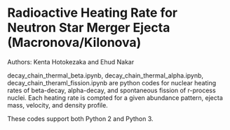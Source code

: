 # Radioactive Heating Rate for Neutron Star Merger Ejecta (Macronova/Kilonova)
Authors:
Kenta Hotokezaka and Ehud Nakar

decay_chain_thermal_beta.ipynb, decay_chain_thermal_alpha.ipynb, decay_chain_theraml_fission.ipynb are python codes for nuclear heating rates of beta-decay, alpha-decay, and spontaneous fission of r-process nuclei. Each heating rate is compted for a given abundance pattern, ejecta mass, velocity, and density profile.

These codes support both Python 2 and Python 3.

